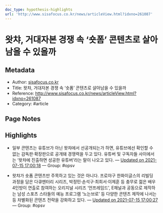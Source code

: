 ```yaml
---
doc_type: hypothesis-highlights
url: 'http://www.sisafocus.co.kr/news/articleView.html?idxno=261087'
---
```


# 왓챠, 거대자본 경쟁 속 ‘숏폼’ 콘텐츠로 살아남을 수 있을까

## Metadata
- Author: [sisafocus.co.kr]()
- Title: 왓챠, 거대자본 경쟁 속 ‘숏폼’ 콘텐츠로 살아남을 수 있을까
- Reference: http://www.sisafocus.co.kr/news/articleView.html?idxno=261087
- Category: #article

## Page Notes
## Highlights
- 일부 콘텐츠는 유튜브가 아닌 왓챠에서 선공개되는가 하면, 유튜브에선 확인할 수 없는 감독판·확장판으로 공개돼 경쟁력을 두고 있다. 유튜버 및 구독자들 사이에서는 ‘왓챠에 진출하면 성공한 유튜버’라는 말이 나오고 있다. — [Updated on 2021-07-15 17:00:18](https://hyp.is/skek2OVCEeuNiE8ZagNJxQ/www.sisafocus.co.kr/news/articleView.html?idxno=261087) — Group: #opsv

- 왓챠가 숏폼 콘텐츠만 주목하고 있는 것은 아니다. 프로야구 한화이글스의 리빌딩 과정을 담은 다큐멘터리 시리즈, 박정민·손석구·최희서·이제훈 등 충무로 젊은 배우 4인방이 연출로 참여하는 오리지널 시리즈 ‘언프레임드', E채널과 공동으로 제작하는 남성 스포츠 스타들의 예능 프로그램 ‘노는브로’ 등 다양한 콘텐츠 제작에 나서는 등 차별화된 콘텐츠 전략을 강화하고 있다. — [Updated on 2021-07-15 17:00:27](https://hyp.is/t6ScnOVCEeuEuLdNtv07xg/www.sisafocus.co.kr/news/articleView.html?idxno=261087) — Group: #opsv



